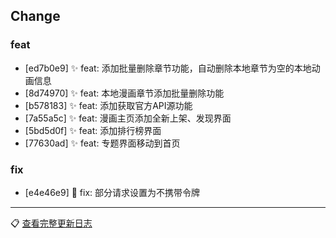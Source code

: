 ## Change

### feat
- [ed7b0e9] ✨ feat: 添加批量删除章节功能，自动删除本地章节为空的本地动画信息
- [8d74970] ✨ feat: 本地漫画章节添加批量删除功能
- [b578183] ✨ feat: 添加获取官方API源功能
- [7a55a5c] ✨ feat: 漫画主页添加全新上架、发现界面
- [5bd5d0f] ✨ feat: 添加排行榜界面
- [77630ad] ✨ feat: 专题界面移动到首页

### fix
- [e4e46e9] 🐛 fix: 部分请求设置为不携带令牌

---
📋 [查看完整更新日志](https://github.com/caolib/doki/compare/v1.0.2...v1.1.0)

